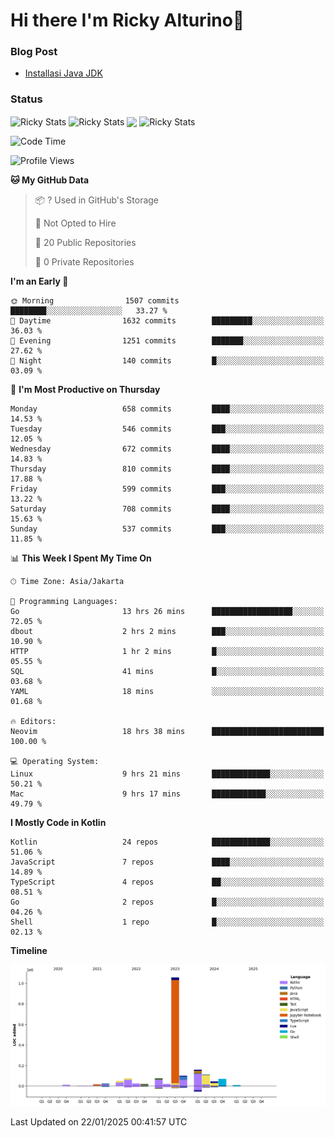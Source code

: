 # Hi there I'm Ricky Alturino👋

### Blog Post

<!-- BLOG-POST-LIST:START -->

- [Installasi Java JDK](https://onirutla.medium.com/installasi-java-jdk-ec701beeb5cb?source=rss-d9d81c918cc9------2)
<!-- BLOG-POST-LIST:END -->

### Status

<img align="center" alt="Ricky Stats" src="https://github-readme-stats.vercel.app/api?username=Alturino&theme=dark&show_icons=true&hide_border=false" />
<img align="center" alt="Ricky Stats" src="https://github-readme-stats.vercel.app/api/top-langs/?username=Alturino&theme=dark&show_icons=true&layout=compact"/>
<img align="center" width="640px" src="https://github-readme-stats.vercel.app/api/wakatime?username=Alturino&layout=compact&hide_border=true&theme=dark">
<img align="center" alt="Ricky Stats" src="https://leetcard.jacoblin.cool/onirutla?border=0&radius=20&ext=activity"/>

<!--START_SECTION:waka-->
![Code Time](http://img.shields.io/badge/Code%20Time-898%20hrs%2032%20mins-blue)

![Profile Views](http://img.shields.io/badge/Profile%20Views-0-blue)

**🐱 My GitHub Data** 

> 📦 ? Used in GitHub's Storage 
 > 
> 🚫 Not Opted to Hire
 > 
> 📜 20 Public Repositories 
 > 
> 🔑 0 Private Repositories 
 > 
**I'm an Early 🐤** 

```text
🌞 Morning                1507 commits        ████████░░░░░░░░░░░░░░░░░   33.27 % 
🌆 Daytime                1632 commits        █████████░░░░░░░░░░░░░░░░   36.03 % 
🌃 Evening                1251 commits        ███████░░░░░░░░░░░░░░░░░░   27.62 % 
🌙 Night                  140 commits         █░░░░░░░░░░░░░░░░░░░░░░░░   03.09 % 
```
📅 **I'm Most Productive on Thursday** 

```text
Monday                   658 commits         ████░░░░░░░░░░░░░░░░░░░░░   14.53 % 
Tuesday                  546 commits         ███░░░░░░░░░░░░░░░░░░░░░░   12.05 % 
Wednesday                672 commits         ████░░░░░░░░░░░░░░░░░░░░░   14.83 % 
Thursday                 810 commits         ████░░░░░░░░░░░░░░░░░░░░░   17.88 % 
Friday                   599 commits         ███░░░░░░░░░░░░░░░░░░░░░░   13.22 % 
Saturday                 708 commits         ████░░░░░░░░░░░░░░░░░░░░░   15.63 % 
Sunday                   537 commits         ███░░░░░░░░░░░░░░░░░░░░░░   11.85 % 
```


📊 **This Week I Spent My Time On** 

```text
🕑︎ Time Zone: Asia/Jakarta

💬 Programming Languages: 
Go                       13 hrs 26 mins      ██████████████████░░░░░░░   72.05 % 
dbout                    2 hrs 2 mins        ███░░░░░░░░░░░░░░░░░░░░░░   10.90 % 
HTTP                     1 hr 2 mins         █░░░░░░░░░░░░░░░░░░░░░░░░   05.55 % 
SQL                      41 mins             █░░░░░░░░░░░░░░░░░░░░░░░░   03.68 % 
YAML                     18 mins             ░░░░░░░░░░░░░░░░░░░░░░░░░   01.68 % 

🔥 Editors: 
Neovim                   18 hrs 38 mins      █████████████████████████   100.00 % 

💻 Operating System: 
Linux                    9 hrs 21 mins       █████████████░░░░░░░░░░░░   50.21 % 
Mac                      9 hrs 17 mins       ████████████░░░░░░░░░░░░░   49.79 % 
```

**I Mostly Code in Kotlin** 

```text
Kotlin                   24 repos            █████████████░░░░░░░░░░░░   51.06 % 
JavaScript               7 repos             ████░░░░░░░░░░░░░░░░░░░░░   14.89 % 
TypeScript               4 repos             ██░░░░░░░░░░░░░░░░░░░░░░░   08.51 % 
Go                       2 repos             █░░░░░░░░░░░░░░░░░░░░░░░░   04.26 % 
Shell                    1 repo              █░░░░░░░░░░░░░░░░░░░░░░░░   02.13 % 
```



**Timeline**

![Lines of Code chart](https://raw.githubusercontent.com/Alturino/Alturino/main/assets/bar_graph.png)


 Last Updated on 22/01/2025 00:41:57 UTC
<!--END_SECTION:waka-->

